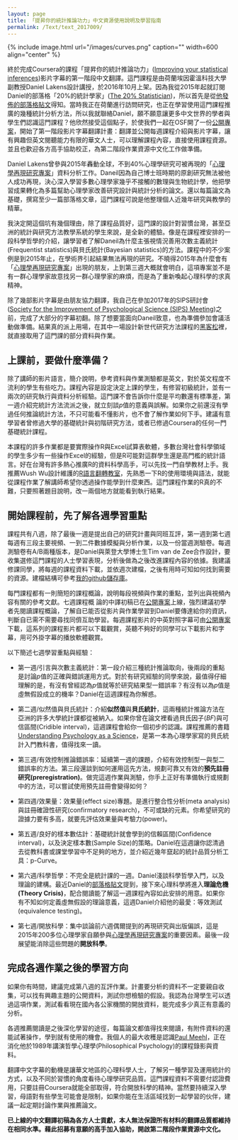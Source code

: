 ```yaml
---
layout: page
title: 「提昇你的統計推論功力」中文資源使用說明及學習指南
permalink: /Text/text_2017009/
---
```


{% include image.html url="/images/curves.png" caption="" width=600 align="center" %}

終於完成Coursera的課程「提昇你的統計推論功力」([Improving your statistical inferences][1])影片字幕的第一階段中文翻譯。這門課程是由荷蘭埃因霍溫科技大學副教授Daniel Lakens設計講授，於2016年10月上架。因為我從2015年起就訂閱Daniel的部落格「20%的統計學家」([The 20% Statistician][2])，所以首先是從[他發佈的部落格貼文][3]得知。當時我正在荷蘭進行訪問研究，也正在學習使用這門課程推廣的幾種統計分析方法，所以我就聯絡Daniel，願不願意讓更多中文世界的學者與學生們認識這門課程？他欣然接受這個點子，於使我們一起在OSF開了一份[公開專案][4]，開始了第一階段影片字幕翻譯計畫：翻譯並公開每週課程介紹與影片字幕，讓有興趣但英文閱聽能力有限的華文人士，可以理解課程內容，直接使用課程資源。並且也歡迎各方高手協助校正，為第二階段作業資源中文化工作做準備。

Daniel Lakens曾參與2015年轟動全球，不到40%心理學研究可被再現的「[心理學再現研究專案][5]」資料分析工作。Daneil因為自己博士班時期的原創研究無法被他人成功再現，決心深入學習多數心理學家幾乎不接觸的數理與生物統計學，他把學習成果轉化為多篇幫助心理學家改善研究設計與統計分析的論文。還以每篇論文為基礎，撰寫至少一篇部落格文章，這門課程可說是他整理個人近幾年研究與教學的精華。

我決定開這個坑有幾個理由，除了課程品質好，這門課的設計對習慣台灣，甚至亞洲的統計與研究方法教學系統的學生來說，是全新的體驗。像是在課程裡安排的一段科學哲學的介紹，讓學習者了解Daneil為什麼主張視情況善用次數主義統計(Frequentist  statistics)與貝氏統計(Bayesian statistics)的方法。課程中的不少案例是到2015年止，在學術界引起結果無法再現的研究。不曉得2015年為什麼會有「[心理學再現研究專案][5]」出現的朋友，上到第三週大概就會明白，這項專案並不是有一群心理學家故意找另一群心理學家的麻煩，而是為了重新喚起心理科學的求真精神。

除了幾部影片字幕是由朋友協力翻譯，我自己在參加2017年的SIPS研討會([Society for the Improvement of Psychological Science (SIPS) Meeting][6])之前，完成了大部分的字幕初翻。除了想要當面向Daneil致意，也為準備參加會議活動做準備。結果真的派上用場，在其中一場設計新世代研究方法課程的[黑客松][7]裡，就直接取用了這門課的部分資料與作業。

## 上課前，要做什麼準備？
 
除了講師的影片語言，簡介說明，參考資料與作業測驗都是英文，對於英文程度不流利的學生有些吃力。課程內容是設定決定上課的學生，有修習初級統計，並有一兩次的研究執行與資料分析經驗。這門課不會告訴你什麼是平均數還有標準差，第一週介紹完統計方法流派之後，就立刻談*p*值的意義與誤解。如果你之前還沒有學過任何推論統計方法，不只可能看不懂影片，也不會了解作業如何下手。建議有意學習者曾修過大學的基礎統計與初階研究方法，或者已修過Coursera的任何一門基礎統計課程。

本課程的許多作業都是要實際操作R與Excel試算表軟體，多數台灣社會科學領域的學生多少有一些操作Excel的經驗，但是R可能對這群學生還是高門檻的統計語言。好在台灣有許多熱心推廣R的資料科學高手，可以先找一門自學教材上手。我推薦Wush Wu設計維護的[R語言翻轉教室][8]，先熟悉一下R的使用環境與語法，就能從課程作業了解講師希望你透過操作能學到什麼東西。這門課程作業的R真的不難，只要照著題目說明，改一兩個地方就能看到執行結果。
 
## 開始課程前，先了解各週學習重點

課程共有八週，除了最後一週是提出自己的研究計畫與同班互評，第一週到第七週每週有三段主要視頻、一到二件數據模擬與分析作業，以及一份當週測驗卷。每週測驗卷有A/B兩種版本，是Daniel與萊登大學博士生Tim van de Zee合作設計，要收集選修這門課程的人士學習表現，分析後做為之後改進課程內容的依據。我建議修課同學，將每週的課程資料下載，並依週次建檔，之後有用時可知如何找到需要的資源。建檔結構可參考[我的github儲存庫][9]。  

每門課程都有一則簡短的課程概論，說明每段視頻與作業的重點，並列出與視頻內容有關的參考文獻。七週課程概 論的中譯初稿已在[公開專案][4]上線，強烈建議初學者先閱讀課程概論，了解自已能否從影片與作業學習到Daniel要傳達給你的資訊，判斷自已需不需要尋找同儕互助學習。每週課程影片的中英對照字幕可由[公開專案][4]下載，這系列的課程影片都可以下載觀賞，英聽不夠好的同學可以下載影片和字幕，用可外掛字幕的播放軟體觀賞。

以下簡述七週學習重點與經驗：

- 第一週/引言與次數主義統計：第一段介紹三種統計推論取向，後兩段的重點是討論*p*值的正確與錯誤運用方式。對於有研究經驗的同學來說，最值得仔細理解的是，有沒有曾經認為*p*值就等於研究結果型一錯誤率？有沒有以為*p*值是虛無假設成立的機率？Daniel在這週課程為你解惑。

- 第二週/似然值與貝氏統計：介紹**似然值**與**貝氏統計**，這兩種統計推論方法在亞洲的許多大學統計課都從被納入。如果你曾在論文裡看過貝氏因子(*BF*)與可信區間(Cridible interval)，這週課程會給你一個初步的認識。課程推薦的書籍[Understanding Psychology as a Science][10]，是第一本為心理學家寫的貝氏統計入門教科書，值得找來一讀。

- 第三週/有效控制推論錯誤率：延續第一週的課題，介紹有效控制型一與型二錯誤率的方法。第三段還談到如何運用這先方法，規劃可靠又有效的**預先註冊研究(preregistration)**。做完這週作業與測驗，你手上正好有準備執行或規劃中的方法，可以嘗試使用預先註冊會變得如何？

- 第四週/效果量：效果量(effect size)專題。是進行整合性分析(meta analysis)與註冊確證性研究(confirmatory research)，不可或缺的元素。你希望研究的證據力要有多高，就要先評估效果量與考驗力(power)。

- 第五週/良好的樣本數估計：基礎統計就會學到的信賴區間(Confidence interval)，以及決定樣本數(Sample Size)的策略。Daniel在這週讓你認清過去從教科書或課堂學習中不足夠的地方，並介紹近幾年竄起的統計品質分析工具：p-Curve。

- 第六週/科學哲學：不完全是統計課的一週。Daniel淺談科學哲學入門，以及理論的建構。最近Daniel的[部落格貼文][11]提到，接下來心理科學將進入**理論危機(Theory Crisis)**，配合閱讀能了解這一週課程內容如此安排的用意。如果你有不知如何定義虛無假設的理論意義，這週Daniel介紹他的最愛：等效測試(equivalence testing)。

- 第七週/開放科學：集中談論前六週偶爾提到的再現研究與出版偏誤，這是2015年200多位心理學家自願參與[心理學再現研究專案][5]的重要因素。最後一段展望能消除這些問題的**開放科學**。

## 完成各週作業之後的學習方向
如果你有時間，建議完成第八週的互評作業。計畫要分析的資料不一定要親自收集，可以找有興趣主題的公開資料，測試你想檢驗的假設。我認為台灣學生可以透過這項作業，測試看看現在國內各公家機關的開放資料，能完成多少真正有意義的分析。  

各週推薦閱讀是之後深化學習的途徑，每篇論文都值得找來閱讀，有附件資料的還能試著操作，學到就有使用的機會。我個人的最大收穫是認識[Paul Meehl][12]，正在消化他於1989年講演哲學心理學(Philosophical Psychology)的課程錄影與資料。

翻譯中文字幕的動機是讓華文地區的心理科學人士，了解另一種學習及運用統計的方式，以及不同於習慣的角度看待心理學研究品質。這門課程資料不需要付認證費用，只要註冊Coursera就能全部取得，符合開放科學的精神。當然要持續深入學習，母語對有些學生可能會是限制，如果你能在生活區域找到一起學習的伙伴，建議一起定期討論作業與推薦論文。  

**已上線的中文翻譯初稿為各方人士貢獻，本人無法保證所有材料的翻譯品質都維持在相同水準。藉此招募有意願的高手加入協助，開啟第二階段作業資源中文化。**

[1]: https://www.coursera.org/learn/statistical-inferences/home/welcome

[2]: http://daniellakens.blogspot.tw/

[3]: http://daniellakens.blogspot.tw/2016/10/improving-your-statistical-inferences.html

[4]: https://osf.io/7b6k4/

[5]: http://science.sciencemag.org/content/349/6251/aac4716.full?ijkey=1xgFoCnpLswpk&keytype=ref&siteid=sci

[6]: http://improvingpsych.org/

[7]: https://osf.io/zbwr4/

[8]: http://datascienceandr.org/

[9]: https://github.com/SCgeeker/IST_course_data

[10]: http://www.lifesci.sussex.ac.uk/home/Zoltan_Dienes/inference/index.htm

[11]: http://daniellakens.blogspot.tw/2017/08/towards-more-collaborative-science-with.html

[12]: http://meehl.umn.edu/
